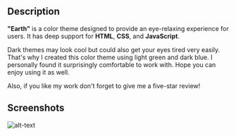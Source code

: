 ## Description

**"Earth"** is a color theme designed to provide an eye-relaxing experience for users. It has deep support for **HTML**, **CSS**, and **JavaScript**.

Dark themes may look cool but could also get your eyes tired very easily. That's why I created this color theme using light green and dark blue. I personally found it surprisingly comfortable to work with. Hope you can enjoy using it as well.

Also, if you like my work don't forget to give me a five-star review!

## Screenshots

![alt-text]("https://github.com/URpineapple/VisualStudio-CodeTheme-Earth/blob/master/image/screenshot-css.png")

